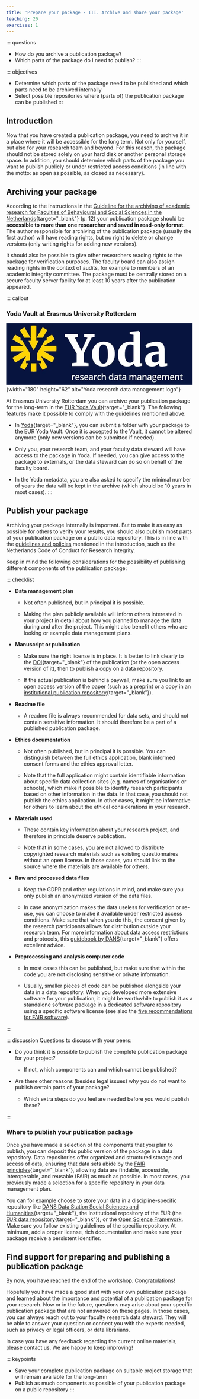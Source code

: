 ```yaml
---
title: 'Prepare your package - III. Archive and share your package'
teaching: 20
exercises: 1
---
```


::: questions
-   How do you archive a publication package?
-   Which parts of the package do I need to publish?
:::

::: objectives
-   Determine which parts of the package need to be published and which parts need to be archived internally
-   Select possible repositories where (parts of) the publication package can be published
:::

## Introduction

Now that you have created a publication package, you need to archive it in a place where it will be accessible for the long term. Not only for yourself, but also for your research team and beyond. For this reason, the package should not be stored solely on your hard disk or another personal storage space. In addition, you should determine which parts of the package you want to publish publicly or under restricted access conditions (in line with the motto: as open as possible, as closed as necessary).

## Archiving your package

According to the instructions in the [Guideline for the archiving of academic research for Faculties of Behavioural and Social Sciences in the Netherlands](https://doi.org/10.5281/zenodo.7583831){target="_blank"} (p. 12) your publication package should be **accessible to more than one researcher and saved in read-only format**. The author responsible for archiving of the publication package (usually the first author) will have reading rights, but no right to delete or change versions (only writing rights for adding new versions).

It should also be possible to give other researchers reading rights to the package for verification purposes. The faculty board can also assign reading rights in the context of audits, for example to members of an academic integrity committee. The package must be centrally stored on a secure faculty server facility for at least 10 years after the publication appeared.

::: callout
### Yoda Vault at Erasmus University Rotterdam

![](fig/yoda-logo.png){width="180" height="62" alt="Yoda research data management logo"}

At Erasmus University Rotterdam you can archive your publication package for the long-term in the [EUR Yoda Vault](https://www.eur.nl/en/research/research-services/research-data-management/surf-yoda/data-archiving){target="_blank"}. The following features make it possible to comply with the guidelines mentioned above:

-   In [Yoda](https://www.eur.nl/en/research/research-services/research-data-management/surf-yoda){target="_blank"}, you can submit a folder with your package to the EUR Yoda Vault. Once it is accepted to the Vault, it cannot be altered anymore (only new versions can be submitted if needed).

-   Only you, your research team, and your faculty data steward will have access to the package in Yoda. If needed, you can give access to the package to externals, or the data steward can do so on behalf of the faculty board.

-   In the Yoda metadata, you are also asked to specify the minimal number of years the data will be kept in the archive (which should be 10 years in most cases).
:::

## Publish your package

Archiving your package internally is important. But to make it as easy as possible for others to verify your results, you should also publish most parts of your publication package on a public data repository. This is in line with the [guidelines and policies](introduction.qmd#guidelines-and-policies) mentioned in the introduction, such as the Netherlands Code of Conduct for Research Integrity.

Keep in mind the following considerations for the possibility of publishing different components of the publication package:

::: checklist
-   **Data management plan**

    -   Not often published, but in principal it is possible.

    -   Making the plan publicly available will inform others interested in your project in detail about how you planned to manage the data during and after the project. This might also benefit others who are looking or example data management plans.

-   **Manuscript or publication**

    -   Make sure the right license is in place. It is better to link clearly to the [DOI](https://en.wikipedia.org/wiki/Digital_object_identifier){target="_blank"} of the publication (or the open access version of it), then to publish a copy on a data repository.

    -   If the actual publication is behind a paywall, make sure you link to an open access version of the paper (such as a preprint or a copy in an [institutional publication repository](https://www.eur.nl/en/library/research-support/open-access/open-access-eur/open-access-regulation){target="_blank"}).

-   **Readme file**

    -   A readme file is always recommended for data sets, and should not contain sensitive information. It should therefore be a part of a published publication package.

-   **Ethics documentation**

    -   Not often published, but in principal it is possible. You can distinguish between the full ethics application, blank informed consent forms and the ethics approval letter.

    -   Note that the full application might contain identifiable information about specific data collection sites (e.g. names of organisations or schools), which make it possible to identify research participants based on other information in the data. In that case, you should not publish the ethics application. In other cases, it might be informative for others to learn about the ethical considerations in your research.

-   **Materials used**

    -   These contain key information about your research project, and therefore in principle deserve publication.

    -   Note that in some cases, you are not allowed to distribute copyrighted research materials such as existing questionnaires without an open license. In those cases, you should link to the source where the materials are available for others.

-   **Raw and processed data files**

    -   Keep the GDPR and other regulations in mind, and make sure you only publish an anonymized version of the data files.

    -   In case anonymization makes the data useless for verification or re-use, you can choose to make it available under restricted access conditions. Make sure that when you do this, the consent given by the research participants allows for distribution outside your research team. For more information about data access restrictions and protocols, this [guidebook by DANS](https://doi.org/10.5281/zenodo.10887484){target="_blank"} offers excellent advice.

-   **Preprocessing and analysis computer code**

    -   In most cases this can be published, but make sure that within the code you are not disclosing sensitive or private information.

    -   Usually, smaller pieces of code can be published alongside your data in a data repository. When you developed more extensive software for your publication, it might be worthwhile to publish it as a standalone software package in a dedicated software repository using a specific software license (see also the [five recommendations for FAIR software](https://www.fair-software.eu/)).

:::

::: discussion
Questions to discuss with your peers:

-   Do you think it is possible to publish the complete publication package for your project?

    -   If not, which components can and which cannot be published?

-   Are there other reasons (besides legal issues) why you do not want to publish certain parts of your package?

    -   Which extra steps do you feel are needed before you would publish these?

:::

### Where to publish your publication package

Once you have made a selection of the components that you plan to publish, you can deposit this public version of the package in a data repository. Data repositories offer organized and structured storage and access of data, ensuring that data sets abide by the [FAIR principles](https://www.go-fair.org/fair-principles/){target="_blank"}, allowing data are findable, accessible, interoperable, and reusable (FAIR) as much as possible. In most cases, you previously made a selection for a specific repository in your data management plan.

You can for example choose to store your data in a discipline-specific repository like [DANS Data Station Social Sciences and Humanities](https://dans.knaw.nl/en/data-stations/social-sciences-and-humanities/){target="_blank"}, the institutional repository of the EUR (the [EUR data repository](https://www.eur.nl/en/library/research-support/eur-data-repository){target="_blank"}), or the [Open Science Framework](https://osf.io/institutions/eur/). Make sure you follow existing guidelines of the specific repository. At minimum, add a proper license, rich documentation and make sure your package receive a persistent identifier.

## Find support for preparing and publishing a publication package

By now, you have reached the end of the workshop. Congratulations!

Hopefully you have made a good start with your own publication package and learned about the importance and potential of a publication package for your research. Now or in the future, questions may arise about your specific publication package that are not answered on these pages. In those cases, you can always reach out to your faculty research data steward. They will be able to answer your question or connect you with the experts needed, such as privacy or legal officers, or data librarians.

In case you have any feedback regarding the current online materials, please contact us. We are happy to keep improving!

::: keypoints
-   Save your complete publication package on suitable project storage that will remain available for the long-term
-   Publish as much components as possible of your publication package on a public repository
:::
